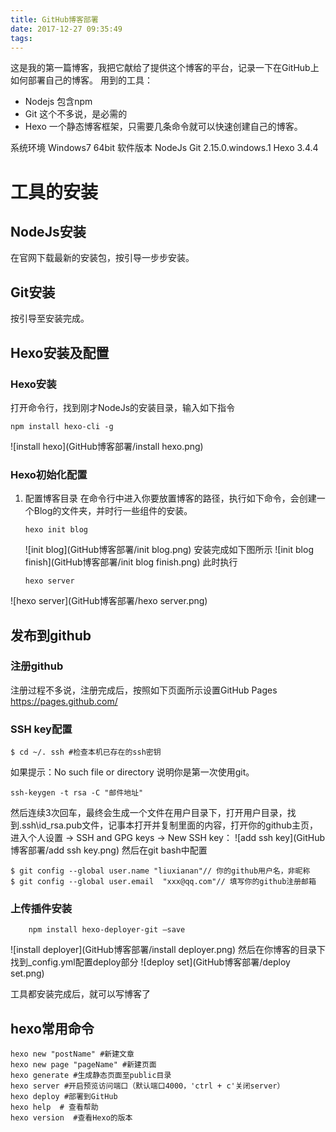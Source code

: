 ```yaml
---
title: GitHub博客部署
date: 2017-12-27 09:35:49
tags:
---
```

这是我的第一篇博客，我把它献给了提供这个博客的平台，记录一下在GitHub上如何部署自己的博客。
用到的工具：
- Nodejs
  包含npm
- Git
    这个不多说，是必需的
- Hexo
    一个静态博客框架，只需要几条命令就可以快速创建自己的博客。

系统环境
    Windows7 64bit
软件版本
    NodeJs 
    Git 2.15.0.windows.1
    Hexo 3.4.4

# 工具的安装
## NodeJs安装
   在官网下载最新的安装包，按引导一步步安装。
## Git安装
   按引导至安装完成。
## Hexo安装及配置
### Hexo安装
   打开命令行，找到刚才NodeJs的安装目录，输入如下指令
   ```
   npm install hexo-cli -g
   ```
   ![install hexo](GitHub博客部署/install hexo.png)
### Hexo初始化配置
1. 配置博客目录
    在命令行中进入你要放置博客的路径，执行如下命令，会创建一个Blog的文件夹，并时行一些组件的安装。
   ```
   hexo init blog
   ```
   ![init blog](GitHub博客部署/init blog.png)
   安装完成如下图所示
   ![init blog finish](GitHub博客部署/init blog finish.png)
   此时执行
   ```
   hexo server
   ```
  ![hexo server](GitHub博客部署/hexo server.png)

## 发布到github
### 注册github
注册过程不多说，注册完成后，按照如下页面所示设置GitHub Pages https://pages.github.com/

### SSH key配置
```
$ cd ~/. ssh #检查本机已存在的ssh密钥
```
如果提示：No such file or directory 说明你是第一次使用git。
```
ssh-keygen -t rsa -C "邮件地址"
```

然后连续3次回车，最终会生成一个文件在用户目录下，打开用户目录，找到.ssh\id_rsa.pub文件，记事本打开并复制里面的内容，打开你的github主页，进入个人设置 -> SSH and GPG keys -> New SSH key：
![add ssh key](GitHub博客部署/add ssh key.png)
然后在git bash中配置
```
$ git config --global user.name "liuxianan"// 你的github用户名，非昵称
$ git config --global user.email  "xxx@qq.com"// 填写你的github注册邮箱
```

### 上传插件安装
```
    npm install hexo-deployer-git –save
```
   ![install deployer](GitHub博客部署/install deployer.png)
   然后在你博客的目录下找到_config.yml配置deploy部分
![deploy set](GitHub博客部署/deploy set.png)

工具都安装完成后，就可以写博客了

## hexo常用命令 
``` 
hexo new "postName" #新建文章
hexo new page "pageName" #新建页面
hexo generate #生成静态页面至public目录
hexo server #开启预览访问端口（默认端口4000，'ctrl + c'关闭server）
hexo deploy #部署到GitHub
hexo help  # 查看帮助
hexo version  #查看Hexo的版本
```


   




    



